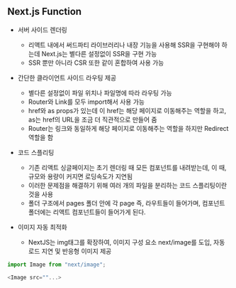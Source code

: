 ## Next.js Function

- 서버 사이드 렌더링

  - 리액트 내에서 써드파티 라이브러리나 내장 기능을 사용해 SSR을 구현해야 하는데 Next.js는 별다른 설정없이 SSR을 구현 가능
  - SSR 뿐만 아니라 CSR 또한 같이 혼합하여 사용 가능

- 간단한 클라이언트 사이드 라우팅 제공

  - 별다른 설정없이 파일 위치나 파일명에 따라 라우팅 가능
  - Router와 Link를 모두 import해서 사용 가능
  - href와 as props가 있는데 이 href는 해당 페이지로 이동해주는 역할을 하고, as는 href의 URL을 조금 더 직관적으로 만들어 줌
  - Router는 링크와 동일하게 해당 페이지로 이동해주는 역할을 하지만 Redirect 역할을 함

- 코드 스플리팅

  - 기존 리액트 싱글페이지는 초기 렌더링 때 모든 컴포넌트를 내려받는데, 이 때, 규모와 용량이 커지면 로딩속도가 지연됨
  - 이러한 문제점을 해결하기 위해 여러 개의 파일을 분리하는 코드 스플리팅이란 것을 사용
  - 폴더 구조에서 pages 폴더 안에 각 page 즉, 라우트들이 들어가며, 컴포넌트 폴더에는 리액트 컴포넌트들이 들어가게 된다.

- 이미지 자동 최적화
  - NextJS는 img태그를 확장하여, 이미지 구성 요소 next/image를 도입, 자동 로드 지연 및 반응형 이미지 제공

```Javascript
import Image from "next/image";

<Image src=""...>

```
